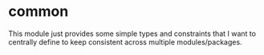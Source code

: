 # common
This module just provides some simple types and constraints that I want to centrally define to keep consistent across multiple modules/packages.